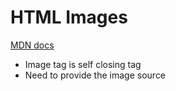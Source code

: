 # HTML Images
[MDN docs](https://developer.mozilla.org/en-US/docs/Web/HTML/Element/img)
- Image tag is self closing tag
- Need to provide the image source